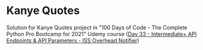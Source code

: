 # Kanye Quotes
Solution for Kanye Quotes project in "100 Days of Code - The Complete Python Pro Bootcamp for 2021" Udemy course ([Day 33 - Intermediate+ API Endpoints & API
Parameters - ISS Overhead Notifier](https://www.udemy.com/course/100-days-of-code/learn/lecture/21198584#overview))